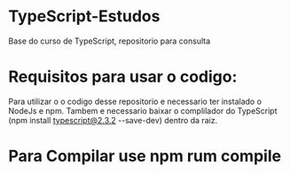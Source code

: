 # TypeScript-Estudos
Base do curso de TypeScript, repositorio para consulta


# Requisitos para usar o codigo:
Para utilizar o o codigo desse repositorio e necessario ter instalado o NodeJs e npm.
Tambem e necessario baixar o complilador do TypeScript (npm install typescript@2.3.2 --save-dev) dentro da raiz.

# Para Compilar use npm rum compile 
